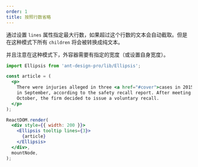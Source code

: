 ```yaml
---
order: 1
title: 按照行数省略
---
```


通过设置 `lines` 属性指定最大行数，如果超过这个行数的文本会自动截取。但是在这种模式下所有 `children` 将会被转换成纯文本。

并且注意在这种模式下，外容器需要有指定的宽度（或设置自身宽度）。

```jsx
import Ellipsis from 'ant-design-pro/lib/Ellipsis';

const article = (
  <p>
    There were injuries alleged in three <a href="#cover">cases in 2015</a>, and a fourth incident
    in September, according to the safety recall report. After meeting with US regulators in
    October, the firm decided to issue a voluntary recall.
  </p>
);

ReactDOM.render(
  <div style={{ width: 200 }}>
    <Ellipsis tooltip lines={3}>
      {article}
    </Ellipsis>
  </div>,
  mountNode,
);
```
